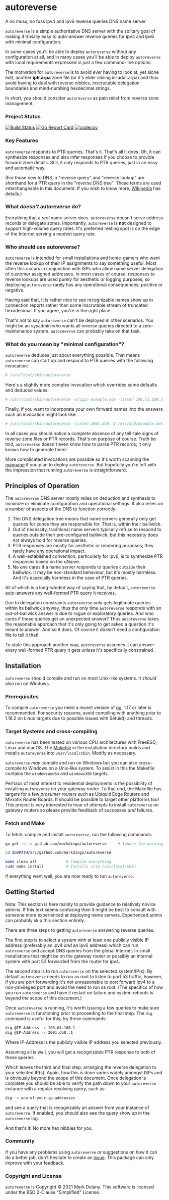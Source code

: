 # autoreverse
A no muss, no fuss ipv4 and ipv6 reverse queries DNS name server

`autoreverse` is a simple authoritative DNS server with the solitary goal of making it
trivially easy to auto-answer reverse queries for ipv4 and ipv6 with minimal configuration.

In some cases you'll be able to deploy `autoreverse` without *any* configuration at all,
and in many cases you'll be able to deploy `autoreverse` with local requirements expressed
in just a few command-line options.

The motivation for `autoreverse` is to avoid *ever* having to look at, yet alone edit,
another **ip6.arpa** zone file (or it's elder sibling in-addr.arpa) and thus avoid having to deal
with reverse nibbles, inscruitable delegation boundaries and mind-numbing hexdecimal
strings.

In short, you should consider `autoreverse` as pain relief from reverse zone management.

### Project Status

[![Build Status](https://travis-ci.org/markdingo/autoreverse.svg?branch=master)](https://travis-ci.org/markdingo/autoreverse)
[![Go Report Card](https://goreportcard.com/badge/github.com/markdingo/autoreverse)](https://goreportcard.com/report/github.com/markdingo/autoreverse)
[![codecov](https://codecov.io/gh/markdingo/autoreverse/branch/master/graph/badge.svg)](https://codecov.io/gh/markdingo/autoreverse)

### Key Features

`autoreverse` responds to PTR queries. That's it. That's all it does. Oh, it can
synthesize responses and also infer responses if you choose to provide forward zone
details. Still, it only responds to PTR queries, just in an easy and automatic way.

(For those new to DNS, a "reverse query" and "reverse lookup" are shorthand for a PTR
query in the "reverse DNS tree". These terms are used interchangeable in this document. If
you wish to know more, [Wikipedia](https://en.wikipedia.org/wiki/Reverse_DNS_lookup)
has details.)

### What *doesn't* autoreverse do?

Everything that a *real* name server does. `autoreverse` doesn't serve address records or
delegate zones. Importantly, `autoreverse` is **not** designed to support high-volume
query rates. It's preferred resting spot is on the edge of the Internet serving a modest
query rate.

### Who should use autoreverse?

`autoreverse` is intended for small installations and home-gamers who want the reverse
lookup of their IP assignments to say something useful. Most often this occurs in
conjunction with ISPs who allow name server delegation of customer assigned
addresses. In most cases of course, responses to reverse lookups are used purely for
aesthetic or logging purposes, so deploying `autoreverse` rarely has any operational
consequences; positive or negative.

Having said that, it is rather nice to see recognizable names show up in connection
reports rather than some inscrutable stream of truncated hexadecimal. If you agree, you're
in the right place.

That's not to say `autoreverse` can't be deployed in other scenarios. You might be an
sysadmin who wants all reverse queries directed to a zero-maintenance
system. `autoreverse` can probably take on that task.


### What do you mean by "minimal configuration"?

`autoreverse` deduces just about everything possible. That means `autoreverse` can start
up and respond to PTR queries with the following invocation:

```sh
# /usr/local/sbin/autoreverse
```

Here's a slightly more complex invocation which overrides some defaults and deduced
values:

```sh
# /usr/local/sbin/autoreverse -origin example.com -listen 198.51.100.1
```

Finally, if you want to incorporate your own forward names into the answers such an
invocation might look like:


```sh
# /usr/local/sbin/autoreverse -listen 2001:db8::1 /etc/nsd/example.net.zone
```

In all cases you should notice a complete absence of any tell-tale signs of reverse zone
files or PTR records. That's on purpose of course. Truth be told, `autoreverse` doesn't
even know how to parse PTR records; it only knows how to generate them!

More complicated invocations are possible so it's worth scanning the
[manpage](./autogen/MANPAGE.txt) if you plan to deploy `autoreverse`. But hopefully you're
left with the impression that running `autoreverse` is straightforward.

## Principles of Operation

The `autoreverse` DNS server mostly relies on deduction and synthesis to minimize or
eliminate configuration and operational settings. It also relies on a number of
aspects of the DNS to function correctly:

1. The DNS delegation tree means that name servers generally only get queries for zones
they are responsible for. That is, within their bailiwick.
2. Out of necessity, traditional name servers typically refuse to respond to queries outside their
pre-configured bailiwick; but this necessity does not always hold for reverse queries.
3. PTR responses are mostly for aesthetic or rendering purposes; they rarely have any
operational impact.
4. A well-established convention, particularly for ipv6, is to synthesize PTR responses
based on the qName.
5. No one cares if a name server responds to queries `outside` their
bailiwick. It may be non-standard behaviour, but it's mostly harmless. And it's especially
harmless in the case of PTR queries.

All of which is a long-winded way of saying that, by default, `autoreverse` auto-answers
any well-formed PTR query it receives.

Due to delegation constraints `autoreverse` only gets legitimate queries within its
bailwick anyway, thus the only time `autoreverse` responds with an out-of-bailwick answer
is due to rogue or exploratory queries. And who cares if these queries get an unexpected
answer? Thus `autoreverse` takes the reasonable approach that it's only going to get asked
a question it's meant to answer. And so it does. Of course it doesn't need a configuration
file to tell it that!

To state this approach another way, `autoreverse` assumes it can answer every well-formed
PTR query it gets *unless* it's specifically constrained.

## Installation

`autoreverse` should compile and run on most Unix-like systems. It *should* also run on
Windows.


### Prerequisites

To compile `autoreverse` you need a recent version of [go](https://golang.org). 1.17 or
later is recommended. For security reasons, avoid compiling with anything prior to 1.16.2
on Linux targets due to possible issues with Setuid() and threads.

### Target Systems and cross-compiling

`autoreverse` has been tested on various CPU architectures with FreeBSD, Linux and
macOS. The [Makefile](./Makefile) in the installation directory builds and installs
`autoreverse` into `/usr/local/sbin`. Modify as necessary.

`autoreverse` *may* compile and run on Windows but you can also cross-compile to Windows
on a Unix-like system. To assist in this the Makefile contains the `windowsamd64` and
`windows386` targets.

Perhaps of most interest to residential deployments is the possibility of installing
`autoreverse` on your gateway router. To that end, the Makefile has targets for a
few *prosumer* routers such as Ubiquiti Edge Routers and Mikrotik Router Boards. It should
be possible to target other platforms too! This project is very interested to hear of
attempts to install `autoreverse` on gateway routers so please provide feedback of
successes *and* failures.

### Fetch and Make

To fetch, compile and install `autoreverse`, run the following commands:

```sh
go get -d -u github.com/markdingo/autoreverse     # Ignore the warning about no go programs

cd $GOPATH/src/github.com/markdingo/autoreverse

make clean all             # Compile everything
sudo make install          # Installs into /usr/local/sbin
```

If everything went well, you are now ready to run `autoreverse`.

## Getting Started

Note: This section is here mainly to provide guidance to relatively novice admins. If this
text seems confusing then it might be best to consult with someone more experienced at
deploying name servers. Experienced admin can probably skip this section entirely.

There are three steps to getting `autoreverse` answering reverse queries.

The first step is to select a system with at least one publicly visible IP address
(preferably an ipv4 *and* an ipv6 address) which can run `autoreverse` and accept DNS
queries from the global Internet. In small installations that might be on the gateway
router or possibly an internal system with port 53 forwarded from the router for ipv4.

The second step is to run `autoreverse` on the selected system/IP(s). By default
`autoreverse` needs to run as root to listen to port 53 traffic, however, if you are port
forwarding it's not unreasonable to port forward ipv4 to a non-privileged port and avoid
the need to run as root. (The specifics of how you run `autoreverse` and have it restart
on failure and system reboots is beyond the scope of this document.)

Once `autoreverse` is running, it's worth issuing a few queries to make sure `autoreverse`
is functioning prior to proceeding to the final step. The `dig` command is useful for
this; try these commands:

```sh
dig @IP-Address -x 198.61.100.1
dig @IP-Address -x 2001:db8::1
```

Where IP-Address is the publicly visible IP address you selected previously.

Assuming all is well, you will get a recognizable PTR response to both of these queries.

Which leaves the third and final step; arranging the reverse delegation to your selected
IP(s). Again, how this is done varies widely amongst ISPs and is obviously beyond the
scope of this document. Once delegation is complete you should be able to verify the
path down to your `autoreverse` instance with a regular resolving query, such as:

```sh
dig -x one-of-your-ip-addresses
```

and see a query that is recognizably an answer from your instance of `autoreverse`. If
enabled, you should also see the query show up in the `autoreverse` log.

And that's it! No more hex nibbles for you.

### Community

If you have any problems using `autoreverse` or suggestions on how it can do a better job,
don't hesitate to create an [issue](https://github.com/markdingo/autoreverse/issues).
This package can only improve with your feedback.

### Copyright and License

`autoreverse` is Copyright :copyright: 2021 Mark Delany. This software is licensed under
the BSD 2-Clause "Simplified" License.

